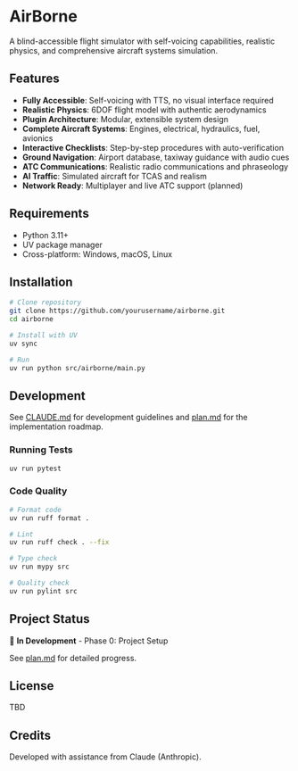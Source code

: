 # AirBorne

A blind-accessible flight simulator with self-voicing capabilities, realistic physics, and comprehensive aircraft systems simulation.

## Features

- **Fully Accessible**: Self-voicing with TTS, no visual interface required
- **Realistic Physics**: 6DOF flight model with authentic aerodynamics
- **Plugin Architecture**: Modular, extensible system design
- **Complete Aircraft Systems**: Engines, electrical, hydraulics, fuel, avionics
- **Interactive Checklists**: Step-by-step procedures with auto-verification
- **Ground Navigation**: Airport database, taxiway guidance with audio cues
- **ATC Communications**: Realistic radio communications and phraseology
- **AI Traffic**: Simulated aircraft for TCAS and realism
- **Network Ready**: Multiplayer and live ATC support (planned)

## Requirements

- Python 3.11+
- UV package manager
- Cross-platform: Windows, macOS, Linux

## Installation

```bash
# Clone repository
git clone https://github.com/yourusername/airborne.git
cd airborne

# Install with UV
uv sync

# Run
uv run python src/airborne/main.py
```

## Development

See [CLAUDE.md](CLAUDE.md) for development guidelines and [plan.md](plan.md) for the implementation roadmap.

### Running Tests

```bash
uv run pytest
```

### Code Quality

```bash
# Format code
uv run ruff format .

# Lint
uv run ruff check . --fix

# Type check
uv run mypy src

# Quality check
uv run pylint src
```

## Project Status

🚧 **In Development** - Phase 0: Project Setup

See [plan.md](plan.md) for detailed progress.

## License

TBD

## Credits

Developed with assistance from Claude (Anthropic).
